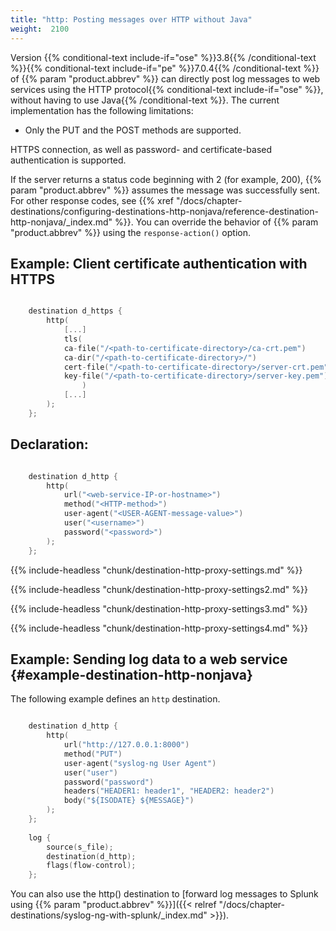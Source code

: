 ```yaml
---
title: "http: Posting messages over HTTP without Java"
weight:  2100
---
```

<!-- DISCLAIMER: This file is based on the syslog-ng Open Source Edition documentation https://github.com/balabit/syslog-ng-ose-guides/commit/2f4a52ee61d1ea9ad27cb4f3168b95408fddfdf2 and is used under the terms of The syslog-ng Open Source Edition Documentation License. The file has been modified by Axoflow. -->

Version {{% conditional-text include-if="ose" %}}3.8{{% /conditional-text %}}{{% conditional-text include-if="pe" %}}7.0.4{{% /conditional-text %}} of {{% param "product.abbrev" %}} can directly post log messages to web services using the HTTP protocol{{% conditional-text include-if="ose" %}}, without having to use Java{{% /conditional-text %}}. The current implementation has the following limitations:

  - Only the PUT and the POST methods are supported.

HTTPS connection, as well as password- and certificate-based authentication is supported.

If the server returns a status code beginning with 2 (for example, 200), {{% param "product.abbrev" %}} assumes the message was successfully sent. For other response codes, see {{% xref "/docs/chapter-destinations/configuring-destinations-http-nonjava/reference-destination-http-nonjava/_index.md" %}}. You can override the behavior of {{% param "product.abbrev" %}} using the `response-action()` option.


## Example: Client certificate authentication with HTTPS

```c

    destination d_https {
        http(
            [...]
            tls(
            ca-file("/<path-to-certificate-directory>/ca-crt.pem")
            ca-dir("/<path-to-certificate-directory>/")
            cert-file("/<path-to-certificate-directory>/server-crt.pem")
            key-file("/<path-to-certificate-directory>/server-key.pem")
                )
            [...]
        );
    };

```



## Declaration:

```c

    destination d_http {
        http(
            url("<web-service-IP-or-hostname>")
            method("<HTTP-method>")
            user-agent("<USER-AGENT-message-value>")
            user("<username>")
            password("<password>")
        );
    };

```


{{% include-headless "chunk/destination-http-proxy-settings.md" %}}

{{% include-headless "chunk/destination-http-proxy-settings2.md" %}}

{{% include-headless "chunk/destination-http-proxy-settings3.md" %}}

{{% include-headless "chunk/destination-http-proxy-settings4.md" %}}


## Example: Sending log data to a web service {#example-destination-http-nonjava}

The following example defines an `http` destination.

```c

    destination d_http {
        http(
            url("http://127.0.0.1:8000")
            method("PUT")
            user-agent("syslog-ng User Agent")
            user("user")
            password("password")
            headers("HEADER1: header1", "HEADER2: header2")
            body("${ISODATE} ${MESSAGE}")
        );
    };
    
    log {
        source(s_file);
        destination(d_http);
        flags(flow-control);
    };

```


You can also use the http() destination to [forward log messages to Splunk using {{% param "product.abbrev" %}}]({{< relref "/docs/chapter-destinations/syslog-ng-with-splunk/_index.md" >}}).
